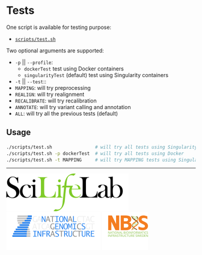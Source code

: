 # Tests

One script is available for testing purpose:
- [`scripts/test.sh`](../scripts/test.sh)

Two optional arguments are supported:
- `-p` || `--profile`:
  - `dockerTest` test using Docker containers
  - `singularityTest` (default) test using Singularity containers
- `-t` || `--test`::
 - `MAPPING`: will try preprocessing
 - `REALIGN`: will try realignment
 - `RECALIBRATE`: will try recalibration
 - `ANNOTATE`: will try variant calling and annotation
 - `ALL`: will try all the previous tests (default)

## Usage

```bash
./scripts/test.sh                # will try all tests using Singularity
./scripts/test.sh -p dockerTest  # will try all tests using Docker
./scripts/test.sh -t MAPPING     # will try MAPPING tests using Singularity
```

--------------------------------------------------------------------------------

[![](images/SciLifeLab_logo.png "SciLifeLab")][scilifelab-link]
[![](images/NGI_logo.png "NGI")][ngi-link]
[![](images/NBIS_logo.png "NBIS")][nbis-link]

[nbis-link]: https://www.nbis.se/
[ngi-link]: https://ngisweden.scilifelab.se/
[scilifelab-link]: https://www.scilifelab.se/
